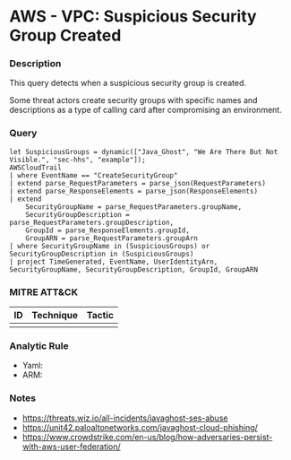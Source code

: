 # AWS - VPC: Suspicious Security Group Created

### Description
This query detects when a suspicious security group is created.

Some threat actors create security groups with specific names and descriptions as a type of calling card after compromising an environment.

### Query
```kql
let SuspiciousGroups = dynamic(["Java_Ghost", "We Are There But Not Visible.", "sec-hhs", "example"]);
AWSCloudTrail
| where EventName == "CreateSecurityGroup"
| extend parse_RequestParameters = parse_json(RequestParameters)
| extend parse_ResponseElements = parse_json(ResponseElements)
| extend
    SecurityGroupName = parse_RequestParameters.groupName,
    SecurityGroupDescription = parse_RequestParameters.groupDescription,
    GroupId = parse_ResponseElements.groupId,
    GroupARN = parse_RequestParameters.groupArn
| where SecurityGroupName in (SuspiciousGroups) or SecurityGroupDescription in (SuspiciousGroups)
| project TimeGenerated, EventName, UserIdentityArn, SecurityGroupName, SecurityGroupDescription, GroupId, GroupARN
```

### MITRE ATT&CK
| ID | Technique | Tactic |
|----|-----------|--------|
|    |           |        |

### Analytic Rule
- Yaml: []()
- ARM: []()

### Notes
- https://threats.wiz.io/all-incidents/javaghost-ses-abuse
- https://unit42.paloaltonetworks.com/javaghost-cloud-phishing/
- https://www.crowdstrike.com/en-us/blog/how-adversaries-persist-with-aws-user-federation/